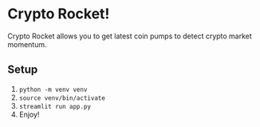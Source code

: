 # Crypto Rocket!

Crypto Rocket allows you to get latest coin pumps to detect crypto market momentum.

## Setup

1. `python -m venv venv `
2. `source venv/bin/activate`
3. `streamlit run app.py`
4. Enjoy!